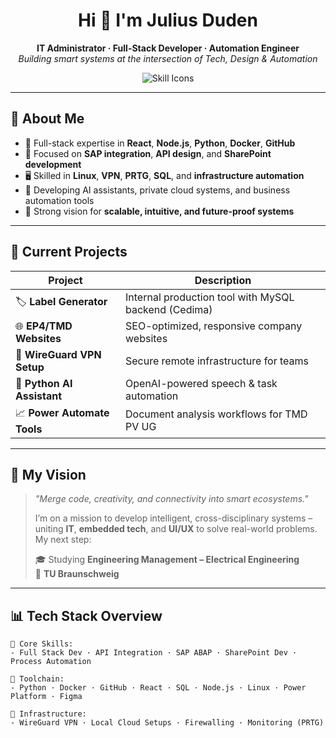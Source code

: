 <h1 align="center">Hi 👋 I'm Julius Duden</h1>
<p align="center">
  <b>IT Administrator · Full-Stack Developer · Automation Engineer</b><br>
  <i>Building smart systems at the intersection of Tech, Design & Automation</i>
</p>

<p align="center">
  <img src="https://skillicons.dev/icons?i=python,docker,react,nodejs,linux,git,github,vscode,bash,figma,html,css,javascript,mysql" alt="Skill Icons" />
</p>

---

## 🚀 About Me

- 🔧 Full-stack expertise in **React**, **Node.js**, **Python**, **Docker**, **GitHub**
- 🧠 Focused on **SAP integration**, **API design**, and **SharePoint development**
- 🖥️ Skilled in **Linux**, **VPN**, **PRTG**, **SQL**, and **infrastructure automation**
- 🧩 Developing AI assistants, private cloud systems, and business automation tools
- 🎯 Strong vision for **scalable, intuitive, and future-proof systems**

---

## 🧪 Current Projects

| Project | Description |
|--------|-------------|
| 🏷️ **Label Generator** | Internal production tool with MySQL backend (Cedima) |
| 🌐 **EP4/TMD Websites** | SEO-optimized, responsive company websites |
| 🔐 **WireGuard VPN Setup** | Secure remote infrastructure for teams |
| 🤖 **Python AI Assistant** | OpenAI-powered speech & task automation |
| 📈 **Power Automate Tools** | Document analysis workflows for TMD PV UG |

---

## 🎯 My Vision

> _"Merge code, creativity, and connectivity into smart ecosystems."_  
>  
> I’m on a mission to develop intelligent, cross-disciplinary systems – uniting **IT**, **embedded tech**, and **UI/UX** to solve real-world problems. My next step:  
>  
> 🎓 Studying **Engineering Management – Electrical Engineering**  
> 🏫 **TU Braunschweig**

---

## 📊 Tech Stack Overview

```text
🧠 Core Skills:
- Full Stack Dev · API Integration · SAP ABAP · SharePoint Dev · Process Automation

🔧 Toolchain:
- Python · Docker · GitHub · React · SQL · Node.js · Linux · Power Platform · Figma

🔐 Infrastructure:
- WireGuard VPN · Local Cloud Setups · Firewalling · Monitoring (PRTG)
